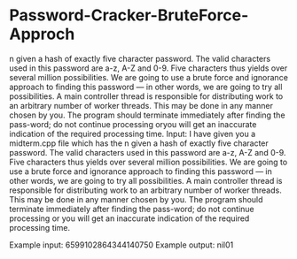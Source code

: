 # Password-Cracker-BruteForce-Approch
n given a hash of exactly five character password.
The valid characters used in this password are a-z, A-Z and 0-9. Five characters thus yields
over several million possibilities. 
We are going to use a brute force and ignorance approach to finding
this password — in other words, we are going to try all possibilities.
A main controller thread is responsible for distributing work to an arbitrary number of worker threads. This may be done in any
manner chosen by you.
The program should terminate immediately after finding the pass-word; do not continue processing oryou will get an inaccurate indication 
of the required processing time.
Input: I have given you a midterm.cpp file which has the n given a hash of exactly five character
password. The valid characters used in this password are a-z, A-Z and 0-9. Five characters thus yields
over several million possibilities. We are going to use a brute force and ignorance approach to finding
this password — in other words, we are going to try all possibilities. A main controller thread is
responsible for distributing work to an arbitrary number of worker threads. This may be done in any
manner chosen by you.
The program should terminate immediately after finding the pass-word; do not continue processing or
you will get an inaccurate indication of the required processing time.

Example input: 6599102864344140750
Example output: nil01
